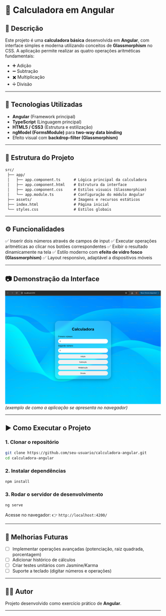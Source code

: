 # 📘 Calculadora em Angular

## 📌 Descrição

Este projeto é uma **calculadora básica** desenvolvida em **Angular**, com interface simples e moderna utilizando conceitos de **Glassmorphism** no CSS.
A aplicação permite realizar as quatro operações aritméticas fundamentais:

* ➕ Adição
* ➖ Subtração
* ✖️ Multiplicação
* ➗ Divisão

---

## 🚀 Tecnologias Utilizadas

* **Angular**  (Framework principal)
* **TypeScript** (Linguagem principal)
* **HTML5 / CSS3** (Estrutura e estilização)
* **ngModel (FormsModule)** para **two-way data binding**
* Efeito visual com **backdrop-filter (Glassmorphism)**

---

## 📂 Estrutura do Projeto

```
src/
 ├── app/
 │   ├── app.component.ts      # Lógica principal da calculadora
 │   ├── app.component.html    # Estrutura da interface
 │   ├── app.component.css     # Estilos visuais (Glassmorphism)
 │   └── app.module.ts         # Configuração do módulo Angular
 ├── assets/                   # Imagens e recursos estáticos
 ├── index.html                # Página inicial
 └── styles.css                # Estilos globais
```

---

## ⚙️ Funcionalidades

✅ Inserir dois números através de campos de input
✅ Executar operações aritméticas ao clicar nos botões correspondentes
✅ Exibir o resultado dinamicamente na tela
✅ Estilo moderno com **efeito de vidro fosco (Glassmorphism)**
✅ Layout responsivo, adaptável a dispositivos móveis

---

## 📷 Demonstração da Interface

![Calculadora Angular](./public/demo/demo.png)
*(exemplo de como a aplicação se apresenta no navegador)*

---

## ▶️ Como Executar o Projeto

### 1. Clonar o repositório

```bash
git clone https://github.com/seu-usuario/calculadora-angular.git
cd calculadora-angular
```

### 2. Instalar dependências

```bash
npm install
```

### 3. Rodar o servidor de desenvolvimento

```bash
ng serve
```

Acesse no navegador:
👉 `http://localhost:4200/`

---

## 🔮 Melhorias Futuras

* [ ] Implementar operações avançadas (potenciação, raiz quadrada, porcentagem)
* [ ] Adicionar histórico de cálculos
* [ ] Criar testes unitários com Jasmine/Karma
* [ ] Suporte a teclado (digitar números e operações)

---

## 👨‍💻 Autor

Projeto desenvolvido como exercício prático de **Angular**.

---

